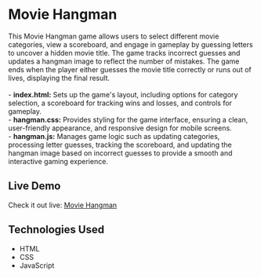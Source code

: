 <h1>Movie Hangman</h1>

<p>
  This Movie Hangman game allows users to select different movie categories, view a scoreboard, and engage in gameplay by guessing letters to uncover a hidden movie title. The game tracks incorrect guesses and updates a hangman image to reflect the number of mistakes. The game ends when the player either guesses the movie title correctly or runs out of lives, displaying the final result.
  <br><br>
  - <strong>index.html:</strong> Sets up the game's layout, including options for category selection, a scoreboard for tracking wins and losses, and controls for gameplay.
  <br>
  - <strong>hangman.css:</strong> Provides styling for the game interface, ensuring a clean, user-friendly appearance, and responsive design for mobile screens.
  <br>
  - <strong>hangman.js:</strong> Manages game logic such as updating categories, processing letter guesses, tracking the scoreboard, and updating the hangman image based on incorrect guesses to provide a smooth and interactive gaming experience.
</p>

<h2>Live Demo</h2>
<p>
  Check it out live: <a href="https://mosammat-muna.github.io/Hangman/">Movie Hangman</a>
</p>

<h2>Technologies Used</h2>
<ul>
  <li>HTML</li>
  <li>CSS</li>
  <li>JavaScript</li>
</ul>
